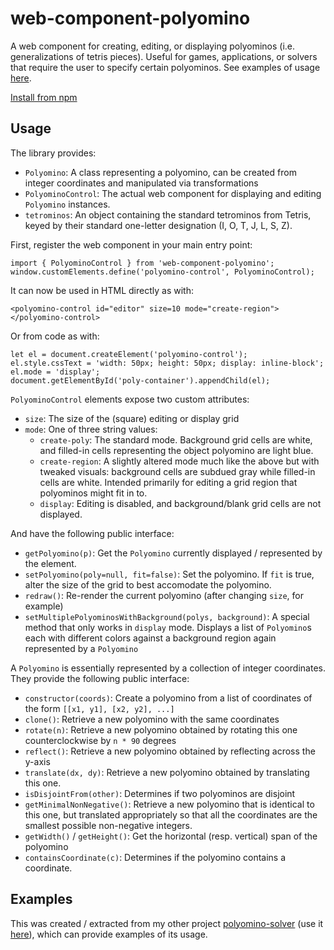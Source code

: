 web-component-polyomino
=======================

A web component for creating, editing, or displaying polyominos (i.e. generalizations of tetris pieces). 
Useful for games, applications, or solvers that require the user to specify certain polyominos.
See examples of usage [here](https://cemulate.github.io/polyomino-solver).

[Install from npm](https://www.npmjs.com/package/web-component-polyomino)

## Usage

The library provides:

* `Polyomino`: A class representing a polyomino, can be created from integer coordinates and manipulated via transformations
* `PolyominoControl`: The actual web component for displaying and editing `Polyomino` instances.
* `tetrominos`: An object containing the standard tetrominos from Tetris, keyed by their standard one-letter designation (I, O, T, J, L, S, Z).

First, register the web component in your main entry point:

```
import { PolyominoControl } from 'web-component-polyomino';
window.customElements.define('polyomino-control', PolyominoControl);
```

It can now be used in HTML directly as with:
```
<polyomino-control id="editor" size=10 mode="create-region"></polyomino-control>
```

Or from code as with:
```
let el = document.createElement('polyomino-control');
el.style.cssText = 'width: 50px; height: 50px; display: inline-block';
el.mode = 'display';
document.getElementById('poly-container').appendChild(el);
```


`PolyominoControl` elements expose two custom attributes:

* `size`: The size of the (square) editing or display grid
* `mode`: One of three string values:
    - `create-poly`:
    The standard mode.
    Background grid cells are white, and filled-in cells representing the object polyomino are light blue.
    - `create-region`:
    A slightly altered mode much like the above but with tweaked visuals: background cells are subdued gray while filled-in cells are white.
    Intended primarily for editing a grid region that polyominos might fit in to.
    - `display`:
    Editing is disabled, and background/blank grid cells are not displayed.

And have the following public interface:

* `getPolyomino(p)`: Get the `Polyomino` currently displayed / represented by the element.
* `setPolyomino(poly=null, fit=false)`: Set the polyomino.
If `fit` is true, alter the size of the grid to best accomodate the polyomino.
* `redraw()`: Re-render the current polyomino (after changing `size`, for example)
* `setMultiplePolyominosWithBackground(polys, background)`: 
A special method that only works in `display` mode.
Displays a list of `Polyomino`s each with different colors against a background region again represented by a `Polyomino`

A `Polyomino` is essentially represented by a collection of integer coordinates.
They provide the following public interface:
* `constructor(coords)`: Create a polyomino from a list of coordinates of the form `[[x1, y1], [x2, y2], ...]`
* `clone()`: Retrieve a new polyomino with the same coordinates
* `rotate(n)`: Retrieve a new polyomino obtained by rotating this one counterclockwise by `n * 90` degrees
* `reflect()`: Retrieve a new polyomino obtained by reflecting across the y-axis
* `translate(dx, dy)`: Retrieve a new polyomino obtained by translating this one.
* `isDisjointFrom(other)`: Determines if two polyominos are disjoint
* `getMinimalNonNegative()`: Retrieve a new polyomino that is identical to this one, but translated appropriately so that all the coordinates are the smallest possible non-negative integers.
* `getWidth()` / `getHeight()`: Get the horizontal (resp. vertical) span of the polyomino
* `containsCoordinate(c)`: Determines if the polyomino contains a coordinate.

## Examples

This was created / extracted from my other project [polyomino-solver](https://github.com/cemulate/polyomino-solver) (use it [here](https://cemulate.github.io/polyomino-solver)), which can provide examples of its usage.